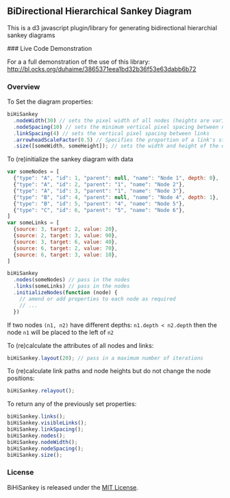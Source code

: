 ## BiDirectional Hierarchical Sankey Diagram

This is a d3 javascript plugin/library for generating bidirectional hierarchial sankey diagrams

### Live Code Demonstration

For a a full demonstration of the use of this library:
http://bl.ocks.org/duhaime/3865371eea1bd32b36f53e63dabb6b72

### Overview

To Set the diagram properties:
```javascript
biHiSankey
  .nodeWidth(30) // sets the pixel width of all nodes (heights are variable, widths are fixed)
  .nodeSpacing(10) // sets the minimum vertical pixel spacing between nodes
  .linkSpacing(4) // sets the vertical pixel spacing between links
  .arrowheadScaleFactor(0.5) // Specifies the proportion of a link's stroke width that should be allowed for the marker at the end of the link e.g. an arrow
  .size([someWidth, someHeight]); // sets the width and height of the diagram in pixels
```

To (re)initialize the sankey diagram with data
```javascript
var someNodes = [
  {"type": "A", "id": 1, "parent": null, "name": "Node 1", depth: 0},
  {"type": "A", "id": 2, "parent": "1", "name": "Node 2"},
  {"type": "A", "id": 3, "parent": "1", "name": "Node 3"},
  {"type": "B", "id": 4, "parent": null, "name": "Node 4", depth: 1},
  {"type": "B", "id": 5, "parent": "4", "name": "Node 5"},
  {"type": "C", "id": 6, "parent": "5", "name": "Node 6"},
]
var someLinks = [
  {source: 3, target: 2, value: 20},
  {source: 2, target: 3, value: 90},
  {source: 3, target: 6, value: 40},
  {source: 6, target: 2, value: 70},
  {source: 6, target: 3, value: 10},
]

biHiSankey
  .nodes(someNodes) // pass in the nodes
  .links(someLinks) // pass in the nodes
  .initializeNodes(function (node) {
    // amend or add properties to each node as required
    // ...
  })
```

If two nodes `(n1, n2)` have different depths: `n1.depth < n2.depth` then the node `n1` will be placed to the left of `n2`

To (re)calculate the attributes of all nodes and links:
```javascript
biHiSankey.layout(20); // pass in a maximum number of iterations
```

To (re)calculate link paths and node heights but do not change the node positions:
```javascript
biHiSankey.relayout();

```

To return any of the previously set properties:
```javascript
biHiSankey.links();
biHiSankey.visibleLinks();
biHiSankey.linkSpacing();
biHiSankey.nodes();
biHiSankey.nodeWidth();
biHiSankey.nodeSpacing();
biHiSankey.size();
```

### License

BiHiSankey is released under the [MIT License](http://opensource.org/licenses/MIT).

